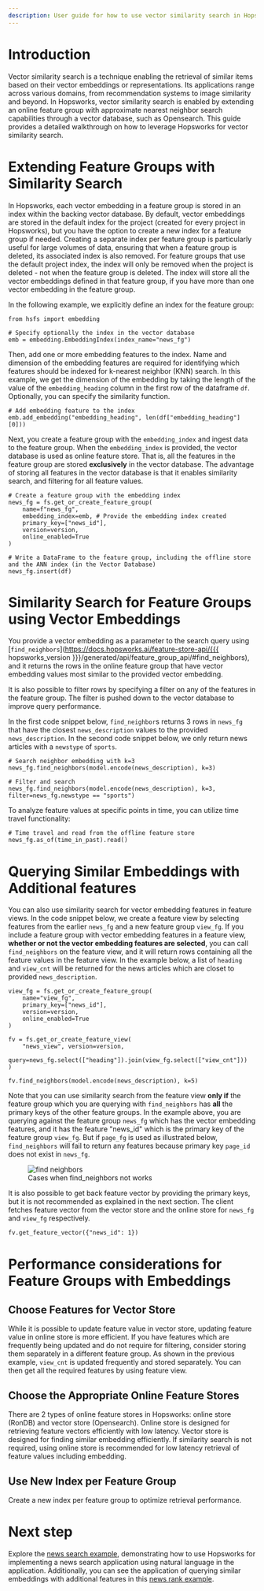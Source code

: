 ```yaml
---
description: User guide for how to use vector similarity search in Hopsworks
---
```


# Introduction
Vector similarity search is a technique enabling the retrieval of similar items based on their vector embeddings or representations. Its applications range across various domains, from recommendation systems to image similarity and beyond. In Hopsworks, vector similarity search is enabled by extending an online feature group with approximate nearest neighbor search capabilities through a vector database, such as Opensearch. This guide provides a detailed walkthrough on how to leverage Hopsworks for vector similarity search.

# Extending Feature Groups with Similarity Search
In Hopsworks, each vector embedding in a feature group is stored in an index within the backing vector database. By default, vector embeddings are stored in the default index for the project (created for every project in Hopsworks), but you have the option to create a new index for a feature group if needed. Creating a separate index per feature group is particularly useful for large volumes of data, ensuring that when a feature group is deleted, its associated index is also removed. For feature groups that use the default project index, the index will only be removed when the project is deleted - not when the feature group is deleted. The index will store all the vector embeddings defined in that feature group, if you have more than one vector embedding in the feature group.

In the following example, we explicitly define an index for the feature group:

```aidl
from hsfs import embedding

# Specify optionally the index in the vector database
emb = embedding.EmbeddingIndex(index_name="news_fg")
```

Then, add one or more embedding features to the index. Name and dimension of the embedding features are required for identifying which features should be indexed for k-nearest neighbor (KNN) search. In this example, we get the dimension of the embedding by taking the length of the value of the `embedding_heading` column in the first row of the dataframe `df`. Optionally, you can specify the similarity function.
```aidl
# Add embedding feature to the index
emb.add_embedding("embedding_heading", len(df["embedding_heading"][0]))
```

Next, you create a feature group with the `embedding_index` and ingest data to the feature group. When the `embedding_index` is provided, the vector database is used as online feature store. That is, all the features in the feature group are stored **exclusively** in the vector database. The advantage of storing all features in the vector database is that it enables similarity search, and filtering for all feature values.

```aidl
# Create a feature group with the embedding index
news_fg = fs.get_or_create_feature_group(
    name=f"news_fg",
    embedding_index=emb, # Provide the embedding index created
    primary_key=["news_id"],
    version=version,
    online_enabled=True
)

# Write a DataFrame to the feature group, including the offline store and the ANN index (in the Vector Database)
news_fg.insert(df)
```

# Similarity Search for Feature Groups using Vector Embeddings
You provide a vector embedding as a parameter to the search query using [`find_neighbors`](https://docs.hopsworks.ai/feature-store-api/{{{ hopsworks_version }}}/generated/api/feature_group_api/#find_neighbors), and it returns the rows in the online feature group that have vector embedding values most similar to the provided vector embedding.

It is also possible to filter rows by specifying a filter on any of the features in the feature group. The filter is pushed down to the vector database to improve query performance.

In the first code snippet below, `find_neighbor`s returns 3 rows in `news_fg` that have the closest `news_description` values to the provided `news_description`. In the second code snippet below, we only return news articles with a `newstype` of `sports`.
```aidl
# Search neighbor embedding with k=3
news_fg.find_neighbors(model.encode(news_description), k=3)

# Filter and search
news_fg.find_neighbors(model.encode(news_description), k=3, filter=news_fg.newstype == "sports")
```

To analyze feature values at specific points in time, you can utilize time travel functionality:
```aidl
# Time travel and read from the offline feature store
news_fg.as_of(time_in_past).read()
```

# Querying Similar Embeddings with Additional features

You can also use similarity search for vector embedding features in feature views.
In the code snippet below, we create a feature view by selecting features from the earlier `news_fg` and a new feature group `view_fg`. If you include a feature group with vector embedding features in a feature view, **whether or not the vector embedding features are selected**, you can call `find_neighbors` on the feature view, and it will return rows containing all the feature values in the feature view. In the example below, a list of `heading` and `view_cnt` will be returned for the news articles which are closet to provided `news_description`.

```aidl
view_fg = fs.get_or_create_feature_group(
    name="view_fg",
    primary_key=["news_id"],
    version=version,
    online_enabled=True
)

fv = fs.get_or_create_feature_view(
    "news_view", version=version,
    query=news_fg.select(["heading"]).join(view_fg.select(["view_cnt"]))
)

fv.find_neighbors(model.encode(news_description), k=5)
```

Note that you can use similarity search from the feature view **only if** the feature group which you are querying with `find_neighbors` has **all** the primary keys of the other feature groups. In the example above, you are querying against the feature group `news_fg` which has the vector embedding features, and it has the feature "news_id" which is the primary key of the feature group `view_fg`. But if `page_fg` is used as illustrated below, `find_neighbors` will fail to return any features because primary key `page_id` does not exist in `news_fg`.

<p align="center">
  <figure>
    <img src="../../../assets/images/guides/similarity_search/find_neighbors.png" alt="find neighbors">
    <figcaption>Cases when find_neighbors not works</figcaption>
  </figure>
</p>

It is also possible to get back feature vector by providing the primary keys, but it is not recommended as explained in the next section. The client fetches feature vector from the vector store and the online store for `news_fg` and `view_fg` respectively.
```aidl
fv.get_feature_vector({"news_id": 1})
```

# Performance considerations for Feature Groups with Embeddings
## Choose Features for Vector Store

While it is possible to update feature value in vector store, updating feature value in online store is more efficient. If you have features which are frequently being updated and do not require for filtering, consider storing them separately in a different feature group. As shown in the previous example, `view_cnt` is updated frequently and stored separately. You can then get all the required features by using feature view.

## Choose the Appropriate Online Feature Stores

There are 2 types of online feature stores in Hopsworks: online store (RonDB) and vector store (Opensearch). Online store is designed for retrieving feature vectors efficiently with low latency. Vector store is designed for finding similar embedding efficiently. If similarity search is not required, using online store is recommended for low latency retrieval of feature values including embedding.

## Use New Index per Feature Group

Create a new index per feature group to optimize retrieval performance.

# Next step
Explore the [news search example](https://github.com/logicalclocks/hopsworks-tutorials/blob/master/api_examples/hsfs/knn_search/news-search-knn.ipynb), demonstrating how to use Hopsworks for implementing a news search application using natural language in the application. Additionally, you can see the application of querying similar embeddings with additional features in this [news rank example](https://github.com/logicalclocks/hopsworks-tutorials/blob/master/api_examples/hsfs/knn_search/news-search-rank-view.ipynb).